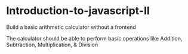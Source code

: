# Introduction-to-javascript-II

Build a basic arithmetic calculator without a frontend

 The calculator should be able to perform basic operations like Addition, Subtraction, Multiplication, & Division
